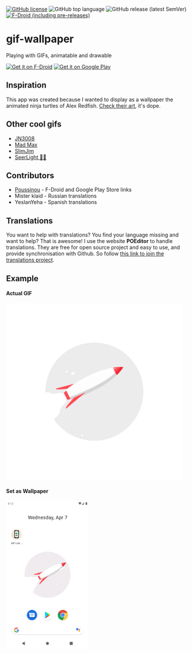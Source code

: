 [![GitHub license](https://img.shields.io/github/license/redwarp/gif-wallpaper)](https://github.com/redwarp/gif-wallpaper/blob/master/LICENSE) ![GitHub top language](https://img.shields.io/github/languages/top/redwarp/gif-wallpaper) ![GitHub release (latest SemVer)](https://img.shields.io/github/v/release/redwarp/gif-wallpaper) [![F-Droid (including pre-releases)](https://img.shields.io/f-droid/v/net.redwarp.gifwallpaper)](https://f-droid.org/packages/net.redwarp.gifwallpaper/)

# gif-wallpaper

Playing with GIFs, animatable and drawable

[<img src="https://fdroid.gitlab.io/artwork/badge/get-it-on.png"
     alt="Get it on F-Droid"
     height="50">](https://f-droid.org/packages/net.redwarp.gifwallpaper/)
[<img src="https://play.google.com/intl/en_us/badges/images/generic/en-play-badge.png"
     alt="Get it on Google Play"
     height="50">](https://play.google.com/store/apps/details?id=net.redwarp.gifwallpaper)

## Inspiration

This app was created because I wanted to display as a wallpaper the animated ninja turtles of
Alex Redfish. [Check their art](https://www.artstation.com/artwork/5wm5W), it's dope.

## Other cool gifs

- [JN3008](https://jn3008.tumblr.com/)
- [Mad Max](https://www.behance.net/gallery/26428843/MAD-MAX-Fury-Road)
- [SlimJim](http://www.slimjimstudios.com/#/la-gifathon/)
- [SeerLight 🌙✨](https://twitter.com/seerlight)

## Contributors

- [Poussinou](https://github.com/Poussinou) - F-Droid and Google Play Store links
- Mister klaid - Russian translations
- YesIanYeha - Spanish translations

## Translations

You want to help with translations? You find your language missing and want to help?
That is awesome!
I use the website **POEditor** to handle translations. They are free for open source project and easy to use, and provide synchronisation with Github. So follow [this link to join the translations project](https://poeditor.com/join/project?hash=QaDkuFZTp2).

## Example

#### Actual GIF

[<img src="assets/samples/rocket.gif" alt="a flying rocket" width="480" height="480">](https://github.com/redwarp/gif-wallpaper/blob/main/assets/samples/rocket.gif)

#### Set as Wallpaper

[<img src="fastlane/metadata/android/en-US/images/phoneScreenshots/1_en-US.png"
     alt="a flying rocket on your homescreen"
     height="400">](https://github.com/redwarp/gif-wallpaper/blob/main/fastlane/metadata/android/en-US/images/phoneScreenshots/1_en-US.png)
